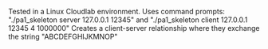 Tested in a Linux Cloudlab environment. 
Uses command prompts: "./pa1_skeleton server 127.0.0.1 12345" and "./pa1_skeleton client 127.0.0.1 12345 4 1000000" 
Creates a client-server relationship where they exchange the string "ABCDEFGHIJKMNOP"
